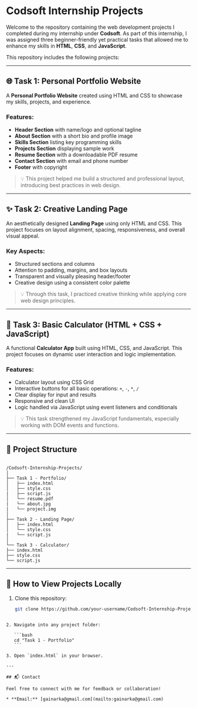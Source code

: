 # Codsoft Internship Projects

Welcome to the repository containing the web development projects I completed during my internship under **Codsoft**. As part of this internship, I was assigned three beginner-friendly yet practical tasks that allowed me to enhance my skills in **HTML**, **CSS**, and **JavaScript**.

This repository includes the following projects:

---

## 🌐 Task 1: Personal Portfolio Website

A **Personal Portfolio Website** created using HTML and CSS to showcase my skills, projects, and experience.

### Features:
- **Header Section** with name/logo and optional tagline
- **About Section** with a short bio and profile image
- **Skills Section** listing key programming skills
- **Projects Section** displaying sample work
- **Resume Section** with a downloadable PDF resume
- **Contact Section** with email and phone number
- **Footer** with copyright

> 💡 This project helped me build a structured and professional layout, introducing best practices in web design.

---

## ✨ Task 2: Creative Landing Page

An aesthetically designed **Landing Page** using only HTML and CSS. This project focuses on layout alignment, spacing, responsiveness, and overall visual appeal.

### Key Aspects:
- Structured sections and columns
- Attention to padding, margins, and box layouts
- Transparent and visually pleasing header/footer
- Creative design using a consistent color palette

> 💡 Through this task, I practiced creative thinking while applying core web design principles.

---

## 🧮 Task 3: Basic Calculator (HTML + CSS + JavaScript)

A functional **Calculator App** built using HTML, CSS, and JavaScript. This project focuses on dynamic user interaction and logic implementation.

### Features:
- Calculator layout using CSS Grid
- Interactive buttons for all basic operations: `+`, `-`, `*`, `/`
- Clear display for input and results
- Responsive and clean UI
- Logic handled via JavaScript using event listeners and conditionals

> 💡 This task strengthened my JavaScript fundamentals, especially working with DOM events and functions.

---

## 📁 Project Structure

```

/Codsoft-Internship-Projects/
│
├── Task 1 - Portfolio/
│   ├── index.html
│   ├── style.css
|   ├── script.js
│   └── resume.pdf
|   └── about.jpg
|   └── project.img
│
├── Task 2 - Landing Page/
│   ├── index.html
│   └── style.css
|   └── script.js
│
└── Task 3 - Calculator/
├── index.html
├── style.css
└── script.js

````

---

## 🚀 How to View Projects Locally

1. Clone this repository:
   ```bash
   git clone https://github.com/your-username/Codsoft-Internship-Projects.git
````

2. Navigate into any project folder:

   ```bash
   cd "Task 1 - Portfolio"
   ```

3. Open `index.html` in your browser.

---

## 📬 Contact

Feel free to connect with me for feedback or collaboration!

* **Email:** [gainarka@gmail.com](mailto:gainarka@gmail.com)
